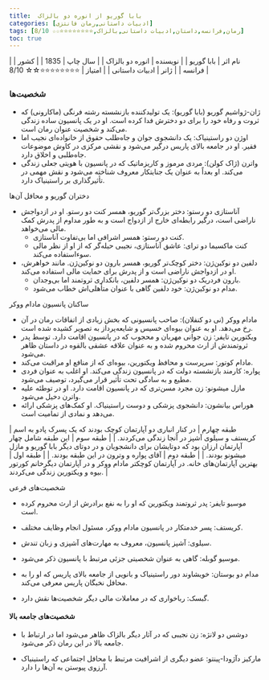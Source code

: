 ```yaml
---
title:  بابا گوریو از انوره دو بالزاک
categories: [ادبیات داستانی,رمان فانتزی]
tags: [رمان,فرانسه,داستان,ادبیات داستانی,بالزاک,⭐⭐⭐⭐⭐⭐⭐⭐☆☆ 8/10]
toc: true
---
```


| نام اثر | بابا گوریو |
| نویسنده | انوره دو بالزاک |
| سال چاپ | 1835  |
| کشور | فرانسه  |
| ژانر | ادبیات داستانی |
| امتیاز | ⭐⭐⭐⭐⭐⭐⭐⭐☆☆ 8/10 |

### شخصیت‌ها

- ژان-ژواشیم گوریو (بابا گوریو): یک تولیدکننده بازنشسته رشته فرنگی (ماکارونی) که ثروت و رفاه خود را برای دو دخترش فدا کرده است. او در یک پانسیون ساده زندگی می‌کند و شخصیت عنوان رمان است.
- اوژن دو راستینیاک: یک دانشجوی جوان و جاه‌طلب حقوق از خانواده‌ای نجیب اما فقیر. او در جامعه بالای پاریس درگیر می‌شود و نقشی مرکزی در کاوش موضوعات جاه‌طلبی و اخلاق دارد.
- واترن (ژاک کولن): مردی مرموز و کاریزماتیک که در پانسیون با هویتی جعلی زندگی می‌کند. او بعداً به عنوان یک جنایتکار معروف شناخته می‌شود و نقش مهمی در تأثیرگذاری بر راستینیاک دارد.

دختران گوریو و محافل آن‌ها

- آناستازی دو رستو: دختر بزرگ‌تر گوریو، همسر کنت دو رستو. او در ازدواجش ناراضی است، درگیر رابطه‌ای خارج از ازدواج است و به طور مداوم از پدرش کمک مالی می‌خواهد.
  - کنت دو رستو: همسر اشرافی اما بی‌تفاوت آناستازی.
  - کنت ماکسیما دو ترای: عاشق آناستازی، نجیبی حیله‌گر که از او از نظر مالی سوءاستفاده می‌کند.
- دلفین دو نوکین‌ژن: دختر کوچک‌تر گوریو، همسر بارون دو نوکین‌ژن. مانند خواهرش، او در ازدواجش ناراضی است و از پدرش برای حمایت مالی استفاده می‌کند.
  - بارون فردریک دو نوکین‌ژن: همسر دلفین، بانکداری ثروتمند اما بی‌وجدان.
  - مدام دو نوکین‌ژن: خود دلفین گاهی با عنوان متأهلی‌اش خطاب می‌شود.

ساکنان پانسیون مادام ووکر

- مادام ووکر (نی دو کنفلان): صاحب پانسیونی که بخش زیادی از اتفاقات رمان در آن رخ می‌دهد. او به عنوان بیوه‌ای خسیس و شایعه‌پرداز به تصویر کشیده شده است.
- ویکتورین تایفر: زن جوانی مهربان و محجوب که در پانسیون اقامت دارد. توسط پدر ثروتمندش از ارث محروم شده و به عنوان علاقه عشقی بالقوه در داستان ظاهر می‌شود.
- مادام کوتور: سرپرست و محافظ ویکتورین، بیوه‌ای که از منافع او مراقبت می‌کند.
- پواره: کارمند بازنشسته دولت که در پانسیون زندگی می‌کند. او اغلب به عنوان فردی مطیع و به سادگی تحت تأثیر قرار می‌گیرد، توصیف می‌شود.
- مازل میشونو: زن مجرد مسن‌تری که در پانسیون اقامت دارد. او در توطئه علیه واترن دخیل می‌شود.
- هوراس بیانشون: دانشجوی پزشکی و دوست راستینیاک. او کمک‌های پزشکی ارائه می‌دهد و نمادی از تمامیت است.

| طبقه چهارم | در کنار انباری دو آپارتمان کوچک بودند که یک پسرک پادو به اسم کریستف و سیلوی آشپز در آنجا زندگی می‌کردند. |
| طبقه سوم | این طبقه شامل چهار آپارتمان ارزان بود که دوتایشان برای دانشجویان و در دوتای دیگر بابا گوریو و مازل میشونو بودند. |
| طبقه دوم | آقای پواره و وترون در این طبقه بودند. |
| طبقه اول | بهترین آپارتمان‌های خانه. در آپارتمان کوچکتر مادام ووکر و در آپارتمان دیگرخانم کورتور بیوه و ویکتورین زندگی می‌کردند. |


 شخصیت‌های فرعی

- موسیو تایفر: پدر ثروتمند ویکتورین که او را به نفع برادرش از ارث محروم کرده است.

- کریستف: پسر خدمتکار در پانسیون مادام ووکر، مسئول انجام وظایف مختلف.

- سیلوی: آشپز پانسیون، معروف به مهارت‌های آشپزی و زبان تندش.

- موسیو گوبله: گاهی به عنوان شخصیتی جزئی مرتبط با پانسیون ذکر می‌شود.

- مدام دو بوستان: خویشاوند دور راستینیاک و بانویی از جامعه بالای پاریس که او را به محافل نخبگان پاریس معرفی می‌کند.

- گبسک: رباخواری که در معاملات مالی دیگر شخصیت‌ها نقش دارد.

#### شخصیت‌های جامعه بالا

- دوشس دو لانژه: زن نجیبی که در آثار دیگر بالزاک ظاهر می‌شود اما در ارتباط با جامعه بالا در این رمان ذکر می‌شود.

- مارکیز د‌آژودا-پینتو: عضو دیگری از اشرافیت مرتبط با محافل اجتماعی که راستینیاک آرزوی پیوستن به آن‌ها را دارد.
